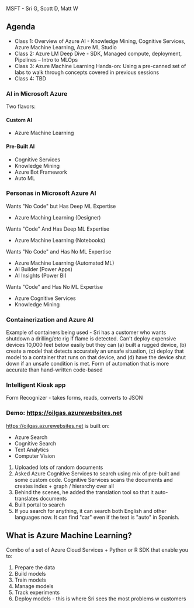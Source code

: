 MSFT - Sri G, Scott D, Matt W

## Agenda
* Class 1: Overview of Azure AI - Knowledge Mining, Cognitive Services, Azure Machine Learning, Azure ML Studio 
* Class 2: Azure LM Deep Dive - SDK, Managed compute, deployment, Pipelines – Intro to MLOps
* Class 3: Azure Machine Learning Hands-on: Using a pre-canned set of labs to walk through concepts covered in previous sessions
* Class 4: TBD

### AI in Microsoft Azure
Two flavors:

#### Custom AI
* Azure Machine Learning

#### Pre-Built AI
* Cognitive Services
* Knowledge Mining
* Azure Bot Framework
* Auto ML

### Personas in Microsoft Azure AI
Wants "No Code" but Has Deep ML Expertise
* Azure Maching Learning (Designer)

Wants "Code" And Has Deep ML Expertise
* Azure Machine Learning (Notebooks)

Wants "No Code" and Has No ML Expertise
* Azure Machine Learning (Automated ML)
* AI Builder (Power Apps)
* AI Insights (Power BI)

Wants "Code" and Has No ML Expertise
* Azure Cognitive Services
* Knowledge Mining

### Containerization and Azure AI
Example of containers being used - Sri has a customer who wants shutdown a drilling/etc rig if flame is detected. Can't deploy expensive devices 10,000 feet below easily but they can (a) built a rugged device, (b) create a model that detects accurately an unsafe situation, (c) deploy that model to a container that runs on that device, and (d) have the device shut down if an unsafe condition is met. Form of automation that is more accurate than hand-written code-based

### Intelligent Kiosk app
Form Recognizer - takes forms, reads, converts to JSON


### Demo: https://oilgas.azurewebsites.net
https://oilgas.azurewebsites.net is built on:
* Azure Search
* Cognitive Search
* Text Analytics
* Computer Vision

1. Uploaded lots of random documents
2. Asked Azure Cognitive Services to search using mix of pre-built and some custom code. Cognitive Services scans the documents and creates index + graph / hierarchy over all 
1. Behind the scenes, he added the translation tool so that it auto-translates documents
1. Built portal to search
1. If you search for anything, it can search both English and other languages now. It can find "car" even if the text is "auto" in Spanish.

## What is Azure Machine Learning?
Combo of a set of Azure Cloud Services + Python or R SDK that enable you to:
1. Prepare the data
2. Build models
3. Train models
1. Manage models
1. Track experiments
1. Deploy models - this is where Sri sees the most problems w customers
